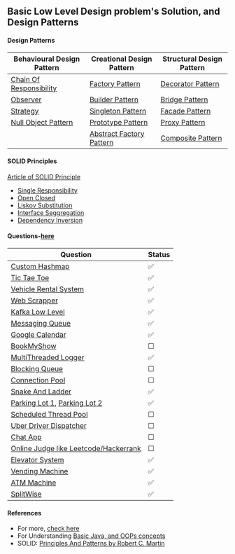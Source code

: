 ## Basic Low Level Design problem's Solution, and Design Patterns

#### Design Patterns

 | Behavioural Design Pattern | Creational Design Pattern | Structural Design Pattern |
 | --- | --- | --- |
 | [Chain Of Responsibility](./Behavioral_Desing_pattern/ChainOfResponsibility) | [Factory Pattern](./creational_Desing_pattern/factory) | [Decorator Pattern](./Structural_Desing_pattern/Decorator) |
 | [Observer](./Behavioral_Desing_pattern/Observer) | [Builder Pattern](./creational_Desing_pattern/Builder) | [Bridge Pattern](./Structural_Desing_pattern/Bridge) |
 | [Strategy](./Behavioral_Desing_pattern/Strategy) | [Singleton Pattern](./creational_Desing_pattern/Singleton) | [Facade Pattern](./Structural_Desing_pattern/Facade) |
 | [Null Object Pattern](./Behavioral_Desing_pattern/NullObjectPattern) | [Prototype Pattern](./creational_Desing_pattern/Prototype) | [Proxy Pattern](./Structural_Desing_pattern/Proxy) |
 |  | [Abstract Factory Pattern](./creational_Desing_pattern/AbstractFactory) | [Composite Pattern](./Structural_Desing_pattern/Composite/) |

#### SOLID Principles  
[Article of SOLID Principle](https://swapnilagarwal2001.medium.com/solid-principles-understanding-1ae5b4fc1efa) 
- [Single Responsibility](./SOLID_PRINCIPALS/Single_Responsibility)
- [Open Closed](./SOLID_PRINCIPALS/Open_Closed)
- [Liskov Substitution](./SOLID_PRINCIPALS/Liskov_Substitution)
- [Interface Seggregation](./SOLID_PRINCIPALS/Interface_Seggregation)
- [Dependency Inversion](./SOLID_PRINCIPALS/Dependency_Inversion)


#### Questions-[here](./Questions)

  | Question | Status |
  | --- | --- |
  | [Custom Hashmap](./Questions/CustomHashmap) |  :white_check_mark: |
  | [Tic Tae Toe](./Questions/TicTaeToe) |  :white_check_mark: |
  | [Vehicle Rental System](./Questions/VehicleRentalSystem) | :white_check_mark: |
  | [Web Scrapper](./Questions/WebScrapper) | :white_check_mark: |
  | [Kafka Low Level](./Questions/Kafka) | :white_check_mark: |
  | [Messaging Queue](./Questions/MessageQueue) | :white_check_mark: |
  | [Google Calendar](./Questions/Google_Calendar) | :white_check_mark: |
  | [BookMyShow](./Questions/BookMy_Show/) | &#9744; |
  | [MultiThreaded Logger](./Questions/MultiThreadedLogger) | :white_check_mark: |
  | [Blocking Queue](./Questions/BlockingQueue) | &#9744; |
  | [Connection Pool](./Questions/ConnectionPool) | &#9744; |
  | [Snake And Ladder](./Questions/SnakeAndLadder) | :white_check_mark: |
  | [Parking Lot 1](./Questions/ParkingLots/ParkingLot1/), [Parking Lot 2](./Questions/ParkingLots/ParkingLot2/) | :white_check_mark: |
  | [Scheduled Thread Pool](./Questions/Scheduled_ThreadPool) | &#9744; |
  | [Uber Driver Dispatcher](./Questions/Uber_Driver_Dispatcher) | &#9744; |
  | [Chat App](./Questions/Chat_App) | &#9744; |
  | [Online Judge like Leetcode/Hackerrank](./Questions/Online_Judge) | &#9744; |
  | [Elevator System](./Questions/ElevatorSystem/) | :white_check_mark: |
  | [Vending Machine](./Questions/VendingMachine/) | :white_check_mark: |
  | [ATM Machine](./Questions/ATM_Machine/) | :white_check_mark: |
  | [SplitWise](./Questions/SplitWise/) | :white_check_mark: |

#### References
- For more, [check here](https://github.com/prasadgujar/low-level-design-primer/blob/master/README.md)
- For Understanding [Basic Java, and OOPs concepts](https://github.com/code123-tech/Basics_Java_With_OOP_Concepts) 
- SOLID: [Principles And Patterns by Robert C. Martin](https://web.archive.org/web/20150906155800/http://www.objectmentor.com/resources/articles/Principles_and_Patterns.pdf)


